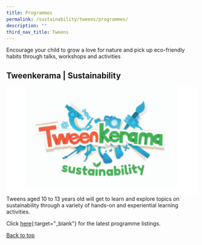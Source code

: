 ```yaml
---
title: Programmes
permalink: /sustainability/tweens/programmes/
description: ""
third_nav_title: Tweens
---
```

<style type="text/css">
/* Links */
.content a { color: #322987; }
.content a:focus,
.content a:hover { color: #28216c; }

/* Button Outline */
.bp-button { padding-left: 1.5rem; padding-right: 1.5rem; }
.bp-button.is-primary-outline { border: 1px solid #322987; color: #322987; background-color: transparent; text-decoration: none; }
.bp-button.is-primary-outline:focus,
.bp-button.is-primary-outline:hover { border: 1px solid #322987; color: #cff2e8; background-color: #322987; text-decoration: none; }

/* Responsive Iframe */
.responsive-iframe { position: absolute; top: 0; left: 0; bottom: 0; right: 0; width: 100%; height: 100%; }
.responsive-iframe-container { position: relative; overflow: hidden; width: 100%; }
.responsive-iframe-container.ratio-16by9 { padding-top: 56.25%; }
.responsive-iframe-container.ratio-4by3 { padding-top: 75%; }
.responsive-iframe-container.ratio-3by2 { padding-top: 66.66%; }
.responsive-iframe-container.ratio-1by1 { padding-top: 100%; }
</style>
Encourage your child to grow a love for nature and pick up eco-friendly habits through talks, workshops and activities

## **Tweenkerama | Sustainability**
![Alt text for image on Isomer site](/images/sustainability/Sustainability-Prog-Children-01.png)
Tweens aged 10 to 13 years old will get to learn and explore topics on sustainability through a variety of hands-on and experiential learning activities. 

Click [here](https://go.gov.sg/tweenkerama-pl){:target="_blank"} for the latest programme listings.

<p class="has-text-right margin--top--xl"><a href="#main-content">Back to top</a></p>